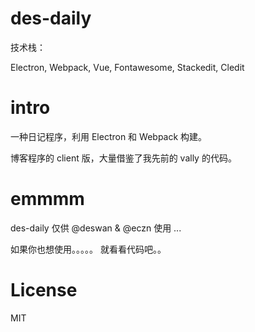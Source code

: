 # des-daily 

技术栈： 

Electron, Webpack, Vue, Fontawesome, Stackedit, Cledit  

# intro 

一种日记程序，利用 Electron 和 Webpack 构建。 

博客程序的 client 版，大量借鉴了我先前的 vally 的代码。 

# emmmm 

des-daily 仅供 @deswan & @eczn 使用 ... 

如果你也想使用。。。。。 就看看代码吧。。 


# License 

MIT
